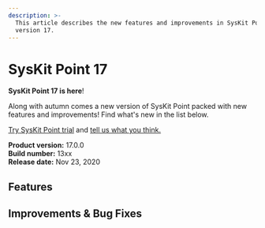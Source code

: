 ```yaml
---
description: >-
  This article describes the new features and improvements in SysKit Point
  version 17.
---
```


# SysKit Point 17

**SysKit Point 17 is here**!

Along with autumn comes a new version of SysKit Point packed with new features and improvements! Find what's new in the list below.

[Try SysKit Point trial](https://www.syskit.com/products/point/request-a-free-trial/) and [tell us what you think.](https://www.syskit.com/company/contact-us/)

**Product version:** 17.0.0  
**Build number:** 13xx  
**Release date:** Nov 23, 2020

## Features



## Improvements & Bug Fixes



